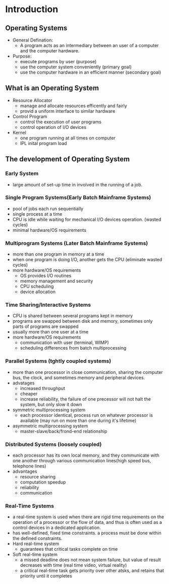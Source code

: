 # Introduction
## Operating Systems
- General Defination:
    - A program acts as an intermediary between an user of a computer and the computer hardware.
- Purpose:
    - execute programs by user (purpose)
    - use the computer system conveniently (primary goal)
    - use the computer hardware in an efficient manner (secondary goal)  
## What is an Operating System
- Resource Allocator
    - manage and allocate resources efficently and fairly
    - provid a uniform interface to similar hardware
- Control Program
    - control the execution of user programs
    - control operation of I/O devices
- Kernel
    - one program running at all times on computer
    - IPL inital program load
## The development of Operating System
### Early System
- large amount of set-up time in involved in the running of a job.
### Single Program Systems(Early Batch Mainframe Systems)
- pool of jobs each run sequentially
- single process at a time
- CPU is idle while waiting for mechanical I/O devices operation. (wasted cycles)
- minimal hardware/OS requirements
### Multiprogram Systems (Later Batch Mainframe Systems)
- more than one program in memory at a time
- when one program is doing I/O, another gets the CPU (eliminate wasted cycles)
- more hardware/OS requirements
    - OS provides I/O routines
    - memory management and security
    - CPU scheduling
    - device allocation
### Time Sharing/Interactive Systems
- CPU is shared between several programs kept in memory
- programs are swapped between disk and memory, sometimes only parts of programs are swapped
- usually more than one user at a time
- more hardware/OS requirements
    - communication with user (terminal, WIMP)
    - scheduling differences from batch multiprocessing
### Parallel Systems (tghtly coupled systems)
- more than one processor in close communication, sharing the computer bus, the clock, and sometimes memory and peripheral devices.
- advatages
    - increased throughput
    - cheaper
    - increase reliability, the failure of one precessor will not halt the system, but only slow it down
- symmetric multiprocessing system
    - each processor identical, process run on whatever processor is available (may run on more than one during it's lifetime)
- asymmetric multiprocessing system
    - master-slave/back/frond-end relationship
### Distributed Systems (loosely coupled)
- each processor has its own local memory, and they communicate with one another through various communication lines(high speed bus, telephone lines)
- advantages
    - resource sharing
    - computation speedup
    - reliability
    - communication
### Real-Time Systems
- a real-time system is used when there are rigid time requirements on the operation of a processor or the flow of data, and thus is often used as a control devices in a dedicated application.
- has well-defined, fixed time constraints. a process must be done within the defined constraints.
- Hard real-time system
    - guarantees that critical tasks complete on time
- Soft real-time system
    - a missed deadline does not mean system failure, but value of result decreases with time (real time video, virtual reality)
    - a critical real-time task gets priority over other atsks, and retains that priority until it completes
